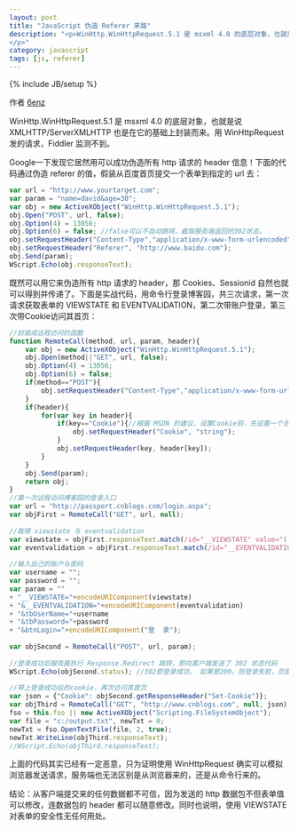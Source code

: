 ```yaml
---
layout: post
title: "JavaScript 伪造 Referer 来路"
description: "<p>WinHttp.WinHttpRequest.5.1 是 msxml 4.0 的底层对象，也就是说 XMLHTTP/ServerXMLHTTP 也是在它的基础上封装而来。用 WinHttpRequest 发的请求，Fiddler 监测不到。</p><p>从客户端提交来的任何数据都不可信，因为发送的 http 数据包不但表单值可以修改，连数据包的 header 都可以随意修改。同时也说明，使用 VIEWSTATE 对表单的安全性无任何用处。
</p>"
category: javascript
tags: [js, referer]
---
```

{% include JB/setup %}

作者 [6enz](http://hi.baidu.com/tiyannima/item/9361e74f5021eb15886d10fa)

WinHttp.WinHttpRequest.5.1 是 msxml 4.0 的底层对象，也就是说 XMLHTTP/ServerXMLHTTP 也是在它的基础上封装而来。用 WinHttpRequest 发的请求，Fiddler 监测不到。

Google一下发现它居然用可以成功伪造所有 http 请求的 header 信息！下面的代码通过伪造 referer 的值，假装从百度首页提交一个表单到指定的 url 去：


```javascript
var url = "http://www.yourtarget.com";  
var param = "name=david&age=30";  
var obj = new ActiveXObject("WinHttp.WinHttpRequest.5.1");  
obj.Open("POST", url, false);  
obj.Option(4) = 13056;  
obj.Option(6) = false; //false可以不自动跳转，截取服务端返回的302状态。  
obj.setRequestHeader("Content-Type","application/x-www-form-urlencoded");  
obj.setRequestHeader("Referer", "http://www.baidu.com");  
obj.Send(param);  
WScript.Echo(obj.responseText);
```

既然可以用它来伪造所有 http 请求的 header，那 Cookies、Sessionid 自然也就可以得到并传递了。下面是实战代码，用命令行登录博客园，共三次请求，第一次请求获取表单的 VIEWSTATE 和 EVENTVALIDATION，第二次带账户登录，第三次带Cookie访问其首页：

```javascript
//封装成远程访问的函数  
function RemoteCall(method, url, param, header){  
    var obj = new ActiveXObject("WinHttp.WinHttpRequest.5.1");  
    obj.Open(method||"GET", url, false);  
    obj.Option(4) = 13056;  
    obj.Option(6) = false;  
    if(method=="POST"){  
        obj.setRequestHeader("Content-Type","application/x-www-form-urlencoded");  
    }  
    if(header){  
        for(var key in header){  
            if(key=="Cookie"){//根据 MSDN 的建议，设置Cookie前，先设置一个无用的值  
                obj.setRequestHeader("Cookie", "string");  
            }  
            obj.setRequestHeader(key, header[key]);  
        }  
    }  
    obj.Send(param);  
    return obj;  
}  
//第一次远程访问博客园的登录入口  
var url = "http://passport.cnblogs.com/login.aspx";  
var objFirst = RemoteCall("GET", url, null);  
       
//取得 viewstate 与 eventvalidation  
var viewstate = objFirst.responseText.match(/id="__VIEWSTATE" value="(.*?)" \/>/)[1];  
var eventvalidation = objFirst.responseText.match(/id="__EVENTVALIDATION" value="(.*?)" \/>/)[1];  
       
//输入自己的账户与密码  
var username = "";  
var password = "";  
var param = "" 
+ "__VIEWSTATE="+encodeURIComponent(viewstate)   
+ "&__EVENTVALIDATION="+encodeURIComponent(eventvalidation)   
+ "&tbUserName="+username  
+ "&tbPassword="+password  
+ "&btnLogin="+encodeURIComponent("登  录");  
       
var objSecond = RemoteCall("POST", url, param);  
       
//登录成功后服务器执行 Response.Redirect 跳转，即向客户端发送了 302 状态代码  
WScript.Echo(objSecond.status); //302即登录成功， 如果是200，则登录失败，页面没有跳转  
       
//带上登录成功后的cookie，再次访问其首页  
var json = {"Cookie": objSecond.getResponseHeader("Set-Cookie")};  
var objThird = RemoteCall("GET", "http://www.cnblogs.com", null, json);  
fso = this.fso || new ActiveXObject("Scripting.FileSystemObject");
var file = "c:/output.txt", newTxt = 0;
newTxt = fso.OpenTextFile(file, 2, true);
newTxt.WriteLine(objThird.responseText);
//WScript.Echo(objThird.responseText);
```

上面的代码其实已经有一定恶意，只为证明使用 WinHttpRequest 确实可以模拟浏览器发送请求，服务端也无法区别是从浏览器来的，还是从命令行来的。

结论：从客户端提交来的任何数据都不可信，因为发送的 http 数据包不但表单值可以修改，连数据包的 header 都可以随意修改。同时也说明，使用 VIEWSTATE 对表单的安全性无任何用处。

